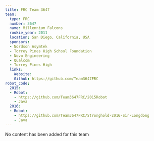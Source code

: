 ```yaml
---
title: FRC Team 3647
team:
  type: FRC
  number: 3647
  name: Millennium Falcons
  rookie_year: 2011
  location: San Diego, California, USA
  sponsors:
  - Nordson Asymtek
  - Torrey Pines High School Foundation
  - Novo Engineering
  - Qualcom
  - Torrey Pines High
  links:
    Website: 
    Github: https://github.com/Team3647FRC
robot_code:
  2015:
  - Robot:
    - https://github.com/Team3647FRC/2015Robot
    - Java
  2016:
  - Robot:
    - https://github.com/Team3647FRC/Stronghold-2016-Sir-Longdong
    - Java
---
```


No content has been added for this team